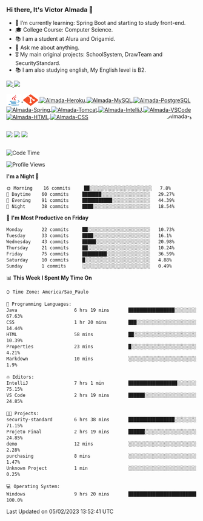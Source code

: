 ### Hi there, It's Victor Almada 👋


- 🌱 I’m currently learning: Spring Boot and starting to study front-end.
- 🎓 College Course: Computer Science.
- 📚  I am a student at Alura and Origamid.
- 💬 Ask me about anything.
- 🎖 My main original projects: SchoolSystem, DrawTeam and SecurityStandard.
- 📚 I am also studying english, My English level is B2.
 
<div>
<a href="https://github.com/Almadavic">
<img height="180em" src="https://github-readme-stats.vercel.app/api?username=Almadavic&showw_icons=true&theme=dark&include_all_commits=true&count_private=true">
<img height="180em" src="https://github-readme-stats.vercel.app/api/top-langs/?username=Almadavic&layout=compact&langs_count=16&theme=dracula">
</div>

<div style="display: inline_block"><br>
  <img align="center" alt="Almada-Java" height="30" width="40" src="https://raw.githubusercontent.com/devicons/devicon/master/icons/java/java-original.svg">
  <img align="center" alt="Almada-Git" height="30" width="40" src="https://raw.githubusercontent.com/devicons/devicon/master/icons/git/git-original.svg">
  <img align="center" alt="Almada-Heroku" height="30" width="40" src="https://cdn.jsdelivr.net/gh/devicons/devicon/icons/heroku/heroku-plain-wordmark.svg" />             
  <img align="center" alt="Almada-MySQL" height="30" width="40" src="https://cdn.jsdelivr.net/gh/devicons/devicon/icons/mysql/mysql-original-wordmark.svg" />
  <img align="center" alt="Almada-PostgreSQL" height="30" width="40" src="https://cdn.jsdelivr.net/gh/devicons/devicon/icons/postgresql/postgresql-plain-wordmark.svg" />
  <img align="center" alt="Almada-Spring" height="30" width="40" src="https://cdn.jsdelivr.net/gh/devicons/devicon/icons/spring/spring-original-wordmark.svg" />
  <img align="center" alt="Almada-Tomcat" height="30" width="40" src="https://cdn.jsdelivr.net/gh/devicons/devicon/icons/tomcat/tomcat-original-wordmark.svg" />
   <img align="center" alt="Almada-IntelliJ" height="30" width="40" src="https://cdn.jsdelivr.net/gh/devicons/devicon/icons/intellij/intellij-original.svg" />
   <img align="center" alt="Almada-VSCode" height="30" width="40" src="https://cdn.jsdelivr.net/gh/devicons/devicon/icons/vscode/vscode-original.svg" />
   <img align="center" alt="Almada-HTML" height="30" width="40" src="https://cdn.jsdelivr.net/gh/devicons/devicon/icons/html5/html5-original.svg" />
   <img align="center" alt="Almada-CSS" height="30" width="40" src="https://cdn.jsdelivr.net/gh/devicons/devicon/icons/css3/css3-original.svg" />
  <img align="right" alt="Almada-pic" height="150" style="border-radius:50px;" src="https://user-images.githubusercontent.com/85299065/185514627-94fcf387-edc6-4c24-88f1-b4873ccd49e9.png">
</div>
  
  ##
 
<div> 
  <a href="https://www.youtube.com/channel/UCUrcUNA90M_ZqLEcQxd3UNA" target="_blank"><img src="https://img.shields.io/badge/YouTube-FF0000?style=for-the-badge&logo=youtube&logoColor=white" target="_blank"></a>
 <a href = "mailto:almadavic@live.com"><img src="https://img.shields.io/badge/-Gmail-%23333?style=for-the-badge&logo=gmail&logoColor=white" target="_blank"></a>
  <a href="https://www.linkedin.com/in/victoralmada/" target="_blank"><img src="https://img.shields.io/badge/-LinkedIn-%230077B5?style=for-the-badge&logo=linkedin&logoColor=white" target="_blank"></a> 
</div>

##

<!--START_SECTION:waka-->
![Code Time](http://img.shields.io/badge/Code%20Time-189%20hrs%2041%20mins-blue)

![Profile Views](http://img.shields.io/badge/Profile%20Views-1-blue)

**I'm a Night 🦉** 

```text
🌞 Morning    16 commits     ██░░░░░░░░░░░░░░░░░░░░░░░   7.8% 
🌆 Daytime    60 commits     ███████░░░░░░░░░░░░░░░░░░   29.27% 
🌃 Evening    91 commits     ███████████░░░░░░░░░░░░░░   44.39% 
🌙 Night      38 commits     ████░░░░░░░░░░░░░░░░░░░░░   18.54%

```
📅 **I'm Most Productive on Friday** 

```text
Monday       22 commits     ██░░░░░░░░░░░░░░░░░░░░░░░   10.73% 
Tuesday      33 commits     ████░░░░░░░░░░░░░░░░░░░░░   16.1% 
Wednesday    43 commits     █████░░░░░░░░░░░░░░░░░░░░   20.98% 
Thursday     21 commits     ██░░░░░░░░░░░░░░░░░░░░░░░   10.24% 
Friday       75 commits     █████████░░░░░░░░░░░░░░░░   36.59% 
Saturday     10 commits     █░░░░░░░░░░░░░░░░░░░░░░░░   4.88% 
Sunday       1 commits      ░░░░░░░░░░░░░░░░░░░░░░░░░   0.49%

```


📊 **This Week I Spent My Time On** 

```text
⌚︎ Time Zone: America/Sao_Paulo

💬 Programming Languages: 
Java                     6 hrs 19 mins       █████████████████░░░░░░░░   67.63% 
CSS                      1 hr 20 mins        ███░░░░░░░░░░░░░░░░░░░░░░   14.44% 
HTML                     58 mins             ██░░░░░░░░░░░░░░░░░░░░░░░   10.39% 
Properties               23 mins             █░░░░░░░░░░░░░░░░░░░░░░░░   4.21% 
Markdown                 10 mins             ░░░░░░░░░░░░░░░░░░░░░░░░░   1.9%

🔥 Editors: 
IntelliJ                 7 hrs 1 min         ██████████████████░░░░░░░   75.15% 
VS Code                  2 hrs 19 mins       ██████░░░░░░░░░░░░░░░░░░░   24.85%

🐱‍💻 Projects: 
security-standard        6 hrs 38 mins       █████████████████░░░░░░░░   71.15% 
Projeto Final            2 hrs 19 mins       ██████░░░░░░░░░░░░░░░░░░░   24.85% 
demo                     12 mins             ░░░░░░░░░░░░░░░░░░░░░░░░░   2.28% 
purchasing               8 mins              ░░░░░░░░░░░░░░░░░░░░░░░░░   1.47% 
Unknown Project          1 min               ░░░░░░░░░░░░░░░░░░░░░░░░░   0.25%

💻 Operating System: 
Windows                  9 hrs 20 mins       █████████████████████████   100.0%

```


 Last Updated on 05/02/2023 13:52:41 UTC
<!--END_SECTION:waka-->
